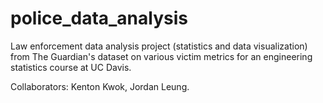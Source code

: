 # police_data_analysis
Law enforcement data analysis project (statistics and data visualization) from The Guardian's dataset on various victim metrics for an engineering statistics course at UC Davis.

Collaborators: Kenton Kwok, Jordan Leung.
